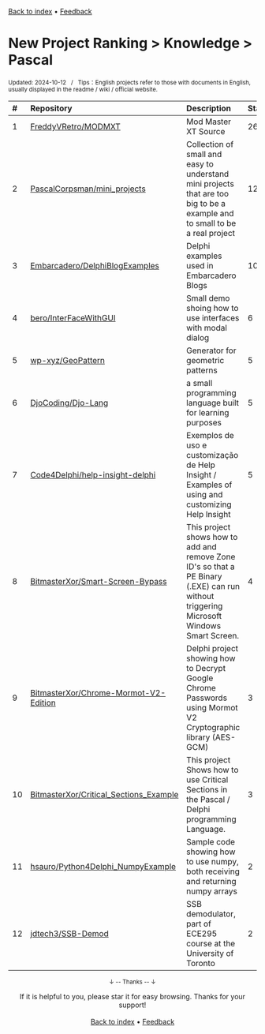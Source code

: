 <a href="https://github.com/GrowingGit/GitHub-English-Top-Charts#github-english-top-charts">Back to index</a> • <a href="/content/docs/feedback.md">Feedback</a>

# New Project Ranking > Knowledge > Pascal
<sub>Updated: 2024-10-12&nbsp;&nbsp;&nbsp;/&nbsp;&nbsp;&nbsp;Tips：English projects refer to those with documents in English, usually displayed in the readme / wiki / official website.</sub>

|#|Repository|Description|Stars|Updated|Created|
|:-|:-|:-|:-|:-|:-|
|1|[FreddyVRetro/MODMXT](https://github.com/FreddyVRetro/MODMXT)|Mod Master XT Source|26|2024-09-22|2024-02-17|
|2|[PascalCorpsman/mini_projects](https://github.com/PascalCorpsman/mini_projects)|Collection of small and easy to understand mini projects that are too big to be a example and to small to be a real project|12|2024-10-11|2023-11-21|
|3|[Embarcadero/DelphiBlogExamples](https://github.com/Embarcadero/DelphiBlogExamples)|Delphi examples used in Embarcadero Blogs|10|2024-07-08|2024-05-14|
|4|[bero/InterFaceWithGUI](https://github.com/bero/InterFaceWithGUI)|Small demo shoing how to use interfaces with modal dialog|6|2024-07-28|2024-07-12|
|5|[wp-xyz/GeoPattern](https://github.com/wp-xyz/GeoPattern)|Generator for geometric patterns|5|2024-05-19|2024-05-17|
|6|[DjoCoding/Djo-Lang](https://github.com/DjoCoding/Djo-Lang)|a small programming language built for learning purposes|5|2024-04-26|2024-04-09|
|7|[Code4Delphi/help-insight-delphi](https://github.com/Code4Delphi/help-insight-delphi)|Exemplos de uso e customização de Help Insight / Examples of using and customizing Help Insight|5|2024-09-18|2024-01-16|
|8|[BitmasterXor/Smart-Screen-Bypass](https://github.com/BitmasterXor/Smart-Screen-Bypass)|This project shows how to add and remove Zone ID's so that a  PE Binary (.EXE) can run without  triggering Microsoft Windows Smart Screen.|4|2024-09-07|2024-07-15|
|9|[BitmasterXor/Chrome-Mormot-V2-Edition](https://github.com/BitmasterXor/Chrome-Mormot-V2-Edition)|Delphi project showing how to Decrypt Google Chrome Passwords using Mormot V2 Cryptographic library (AES-GCM)|3|2024-09-11|2024-09-05|
|10|[BitmasterXor/Critical_Sections_Example](https://github.com/BitmasterXor/Critical_Sections_Example)|This project Shows how to use Critical Sections in the Pascal / Delphi programming Language.|3|2024-09-07|2024-08-12|
|11|[hsauro/Python4Delphi_NumpyExample](https://github.com/hsauro/Python4Delphi_NumpyExample)|Sample code showing how to use numpy, both receiving and returning numpy arrays|2|2024-04-15|2024-04-14|
|12|[jdtech3/SSB-Demod](https://github.com/jdtech3/SSB-Demod)|SSB demodulator, part of ECE295 course at the University of Toronto|2|2024-05-25|2024-01-12|

<div align="center">
    <p><sub>↓ -- Thanks -- ↓</sub></p>
    If it is helpful to you, please star it for easy browsing. Thanks for your support!
</div>

<br/>

<div align="center"><a href="https://github.com/GrowingGit/GitHub-English-Top-Charts#github-english-top-charts">Back to index</a> • <a href="/content/docs/feedback.md">Feedback</a></div>
